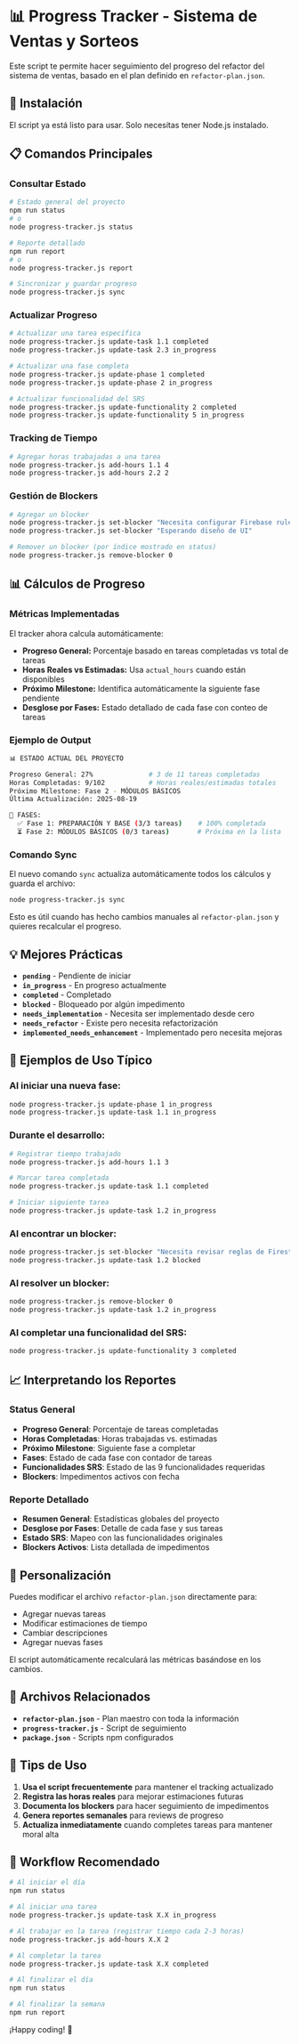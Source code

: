 # 📊 Progress Tracker - Sistema de Ventas y Sorteos

Este script te permite hacer seguimiento del progreso del refactor del sistema de ventas, basado en el plan definido en `refactor-plan.json`.

## 🚀 Instalación

El script ya está listo para usar. Solo necesitas tener Node.js instalado.

## 📋 Comandos Principales

### Consultar Estado
```bash
# Estado general del proyecto
npm run status
# o
node progress-tracker.js status

# Reporte detallado
npm run report  
# o
node progress-tracker.js report

# Sincronizar y guardar progreso
node progress-tracker.js sync
```

### Actualizar Progreso
```bash
# Actualizar una tarea específica
node progress-tracker.js update-task 1.1 completed
node progress-tracker.js update-task 2.3 in_progress

# Actualizar una fase completa
node progress-tracker.js update-phase 1 completed
node progress-tracker.js update-phase 2 in_progress

# Actualizar funcionalidad del SRS
node progress-tracker.js update-functionality 2 completed
node progress-tracker.js update-functionality 5 in_progress
```

### Tracking de Tiempo
```bash
# Agregar horas trabajadas a una tarea
node progress-tracker.js add-hours 1.1 4
node progress-tracker.js add-hours 2.2 2
```

### Gestión de Blockers
```bash
# Agregar un blocker
node progress-tracker.js set-blocker "Necesita configurar Firebase rules"
node progress-tracker.js set-blocker "Esperando diseño de UI"

# Remover un blocker (por índice mostrado en status)
node progress-tracker.js remove-blocker 0
```

## 📊 Cálculos de Progreso

### Métricas Implementadas

El tracker ahora calcula automáticamente:

- **Progreso General:** Porcentaje basado en tareas completadas vs total de tareas
- **Horas Reales vs Estimadas:** Usa `actual_hours` cuando están disponibles
- **Próximo Milestone:** Identifica automáticamente la siguiente fase pendiente
- **Desglose por Fases:** Estado detallado de cada fase con conteo de tareas

### Ejemplo de Output

```bash
📊 ESTADO ACTUAL DEL PROYECTO

Progreso General: 27%              # 3 de 11 tareas completadas
Horas Completadas: 9/102           # Horas reales/estimadas totales
Próximo Milestone: Fase 2 - MÓDULOS BÁSICOS
Última Actualización: 2025-08-19

🎯 FASES:
  ✅ Fase 1: PREPARACIÓN Y BASE (3/3 tareas)    # 100% completada
  ⏳ Fase 2: MÓDULOS BÁSICOS (0/3 tareas)       # Próxima en la lista
```

### Comando Sync

El nuevo comando `sync` actualiza automáticamente todos los cálculos y guarda el archivo:

```bash
node progress-tracker.js sync
```

Esto es útil cuando has hecho cambios manuales al `refactor-plan.json` y quieres recalcular el progreso.

## 💡 Mejores Prácticas

- **`pending`** - Pendiente de iniciar
- **`in_progress`** - En progreso actualmente  
- **`completed`** - Completado
- **`blocked`** - Bloqueado por algún impedimento
- **`needs_implementation`** - Necesita ser implementado desde cero
- **`needs_refactor`** - Existe pero necesita refactorización
- **`implemented_needs_enhancement`** - Implementado pero necesita mejoras

## 🎯 Ejemplos de Uso Típico

### Al iniciar una nueva fase:
```bash
node progress-tracker.js update-phase 1 in_progress
node progress-tracker.js update-task 1.1 in_progress
```

### Durante el desarrollo:
```bash
# Registrar tiempo trabajado
node progress-tracker.js add-hours 1.1 3

# Marcar tarea completada
node progress-tracker.js update-task 1.1 completed

# Iniciar siguiente tarea
node progress-tracker.js update-task 1.2 in_progress
```

### Al encontrar un blocker:
```bash
node progress-tracker.js set-blocker "Necesita revisar reglas de Firestore antes de continuar"
node progress-tracker.js update-task 1.2 blocked
```

### Al resolver un blocker:
```bash
node progress-tracker.js remove-blocker 0
node progress-tracker.js update-task 1.2 in_progress
```

### Al completar una funcionalidad del SRS:
```bash
node progress-tracker.js update-functionality 3 completed
```

## 📈 Interpretando los Reportes

### Status General
- **Progreso General**: Porcentaje de tareas completadas
- **Horas Completadas**: Horas trabajadas vs. estimadas
- **Próximo Milestone**: Siguiente fase a completar
- **Fases**: Estado de cada fase con contador de tareas
- **Funcionalidades SRS**: Estado de las 9 funcionalidades requeridas
- **Blockers**: Impedimentos activos con fecha

### Reporte Detallado
- **Resumen General**: Estadísticas globales del proyecto
- **Desglose por Fases**: Detalle de cada fase y sus tareas
- **Estado SRS**: Mapeo con las funcionalidades originales
- **Blockers Activos**: Lista detallada de impedimentos

## 🔧 Personalización

Puedes modificar el archivo `refactor-plan.json` directamente para:
- Agregar nuevas tareas
- Modificar estimaciones de tiempo
- Cambiar descripciones
- Agregar nuevas fases

El script automáticamente recalculará las métricas basándose en los cambios.

## 📁 Archivos Relacionados

- **`refactor-plan.json`** - Plan maestro con toda la información
- **`progress-tracker.js`** - Script de seguimiento
- **`package.json`** - Scripts npm configurados

## 🎪 Tips de Uso

1. **Usa el script frecuentemente** para mantener el tracking actualizado
2. **Registra las horas reales** para mejorar estimaciones futuras
3. **Documenta los blockers** para hacer seguimiento de impedimentos
4. **Genera reportes semanales** para reviews de progreso
5. **Actualiza inmediatamente** cuando completes tareas para mantener moral alta

## 🚀 Workflow Recomendado

```bash
# Al iniciar el día
npm run status

# Al iniciar una tarea
node progress-tracker.js update-task X.X in_progress

# Al trabajar en la tarea (registrar tiempo cada 2-3 horas)
node progress-tracker.js add-hours X.X 2

# Al completar la tarea
node progress-tracker.js update-task X.X completed

# Al finalizar el día
npm run status

# Al finalizar la semana
npm run report
```

¡Happy coding! 🎯
